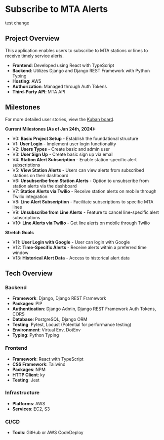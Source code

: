 # Subscribe to MTA Alerts
test change

## Project Overview 
This application enables users to subscribe to MTA stations or lines to receive timely service alerts.

- **Frontend**: Developed using React with TypeScript
- **Backend**: Utilizes Django and Django REST Framework with Python Typing
- **Hosting**: AWS
- **Authorization**: Managed through Auth Tokens
- **Third-Party API**: MTA API

## Milestones

For more detailed user stories, view the [Kuban board](https://github.acom/users/MackHalliday/projects/3).

**Current Milestones (As of Jan 24th, 2024):**

- V0: **Basic Project Setup** - Establish the foundational structure
- V1: **User Login** - Implement user login functionality
- V2: **Users Types** - Create basic and admin user
- V3: **User Sign Up** - Create basic sign up via email
- V4: **Station Alert Subscription** - Enable station-specific alert subscriptions
- V5: **View Station Alerts** - Users can view alerts from subscribed stations on their dashboard
- V6: **Unsubscribe from Station Alerts** - Option to unsubscribe from station alerts via the dashboard
- V7: **Station Alerts via Twilio** - Receive station alerts on mobile through Twilio integration
- V8: **Line Alert Subscription** - Facilitate subscriptions to specific MTA lines
- V9: **Unsubscribe from Line Alerts** - Feature to cancel line-specific alert subscriptions
- V10: **Line Alerts via Twilio** - Get line alerts on mobile through Twilio

**Stretch Goals** 
- V11: **User Login with Google** - User can login with Google
- V12: **Time-Specific Alerts** - Receive alerts within a preferred time window
- V13: **Historical Alert Data** - Access to historical alert data

## Tech Overview

### Backend 

- **Framework**: Django, Django REST Framework
- **Packages**: PIP
- **Authentication**: Django Admin, Django REST Framework Auth Tokens, CORS
- **Database**: PostgreSQL, Django ORM
- **Testing**: Pytest, Locust (Potential for performance testing)
- **Environment**: Virtual Env, DotEnv
- **Typing**: Python Typing

### Frontend

- **Framework**: React with TypeScript
- **CSS Framework**: Tailwind
- **Packages**: NPM
- **HTTP Client**: ky
- **Testing**: Jest

### Infrastructure 

- **Platforms**: AWS
- **Services**: EC2, S3

### CI/CD

- **Tools**: GitHub or AWS CodeDeploy
